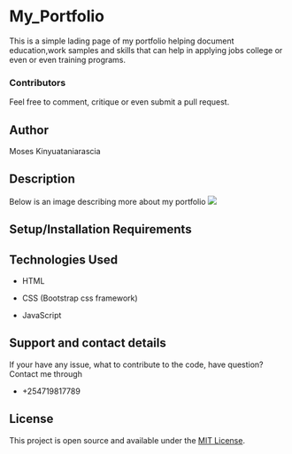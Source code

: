 # My_Portfolio
This is a simple lading page of my portfolio helping document education,work samples and skills that can help in applying jobs college or even or even training programs. 
### Contributors 
Feel free to comment, critique or even submit a pull request. 

## Author
Moses Kinyuataniarascia

## Description 
Below is an image describing more about my portfolio
<image src="./Assests/images/homepage.png">

## Setup/Installation Requirements 


## Technologies Used
* HTML

* CSS (Bootstrap css framework)
* JavaScript 

## Support and contact details 
If your have any issue, what to contribute to the code, have question? Contact me through

* +254719817789



## License 
This project is open source and available under the [MIT License](LICENSE).